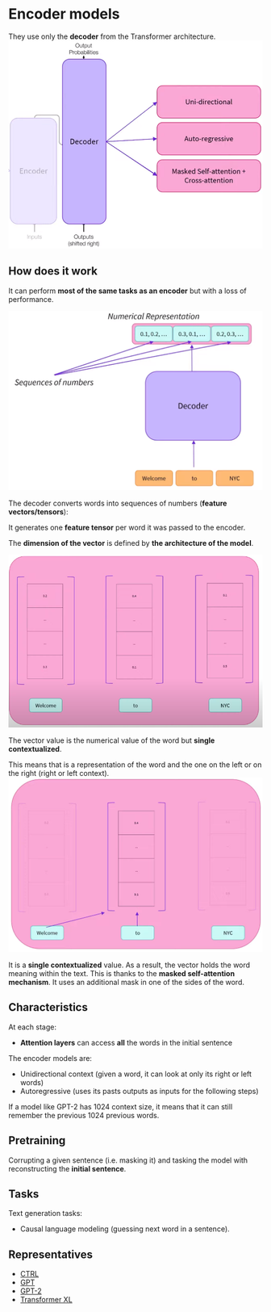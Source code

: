 # Encoder models
They use only the **decoder** from the Transformer architecture. 
![Feature Vectors](Images/1_decoder.png "Feature Vectors")

## How does it work
It can perform **most of the same tasks as an encoder** but with a loss of performance. 

![Feature Vectors](Images/2_decoder.png "Feature Vectors")


The decoder converts words into sequences of numbers (**feature vectors/tensors**):

It generates one **feature tensor** per word it was passed to the encoder.

The **dimension of the vector** is defined by **the architecture of the model**. 

![Feature Vectors](Images/2_encoder.png "Feature Vectors")


The vector value is the numerical value of the word but **single contextualized**. 

This means that is a representation of the word and the one on the left or on the right (right or left context). 
![Feature Vectors](Images/3_decoder.png "Feature Vectors")

It is a **single contextualized** value. As a result, the vector holds the word meaning within the text.
This is thanks to the **masked self-attention mechanism**. It uses an additional mask in one of the sides of the word.

## Characteristics
At each stage: 
- **Attention layers** can access **all** the words in the initial sentence

The encoder models are: 
- Unidirectional context (given a word, it can look at only its right or left words)
- Autoregressive (uses its pasts outputs as inputs for the following steps)

If a model like GPT-2 has 1024 context size, it means that it can still remember the previous 1024 previous words.
## Pretraining
Corrupting a given sentence (i.e. masking it) and tasking the model with reconstructing the **initial sentence**.


## Tasks
Text generation tasks:
- Causal language modeling (guessing next word in a sentence).


## Representatives
- [CTRL](https://huggingface.co/transformers/model_doc/ctrl.html)
- [GPT](https://huggingface.co/docs/transformers/model_doc/openai-gpt)
- [GPT-2](https://huggingface.co/transformers/model_doc/gpt2.html)
- [Transformer XL](https://huggingface.co/transformers/model_doc/transfo-xl.html)
